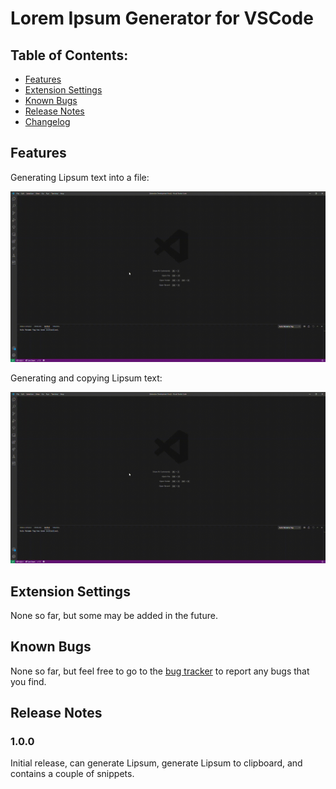 # Lorem Ipsum Generator for VSCode

## Table of Contents:
- [Features](#Features)
- [Extension Settings](#Extension-Settings)
- [Known Bugs](#Known-Bugs)
- [Release Notes](#Release-Notes)
- [Changelog](./CHANGELOG.md)

## Features
Generating Lipsum text into a file:

![Generate Lipsum text into file](images/gen_lipsum_text.gif)

Generating and copying Lipsum text:

![Generate and copy Lipsum text](images/gen_lipsum_text.gif)

## Extension Settings

None so far, but some may be added in the future.

<!---
For example:

This extension contributes the following settings:

* `myExtension.enable`: enable/disable this extension
* `myExtension.thing`: set to `blah` to do something
--->

## Known Bugs

None so far, but feel free to go to the [bug tracker](example.com) to report any bugs that you find.

## Release Notes

### 1.0.0

Initial release, can generate Lipsum, generate Lipsum to clipboard, and contains a couple of snippets.

